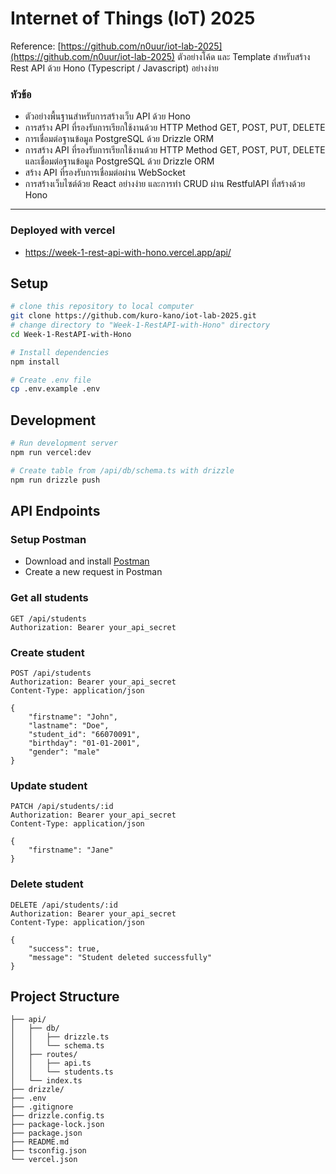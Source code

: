 # Internet of Things (IoT) 2025

Reference: [https://github.com/n0uur/iot-lab-2025](https://github.com/n0uur/iot-lab-2025)
ตัวอย่างโค้ด และ Template สำหรับสร้าง Rest API ด้วย Hono (Typescript / Javascript) อย่างง่าย

### หัวข้อ

- ตัวอย่างพื้นฐานสำหรับการสร้างเว็บ API ด้วย Hono
- การสร้าง API ที่รองรับการเรียกใช้งานด้วย HTTP Method GET, POST, PUT, DELETE
- การเชื่อมต่อฐานข้อมูล PostgreSQL ด้วย Drizzle ORM
- การสร้าง API ที่รองรับการเรียกใช้งานด้วย HTTP Method GET, POST, PUT, DELETE และเชื่อมต่อฐานข้อมูล PostgreSQL ด้วย Drizzle ORM
- สร้าง API ที่รองรับการเชื่อมต่อผ่าน WebSocket
- การสร้างเว็บไซต์ด้วย React อย่างง่าย และการทำ CRUD ผ่าน RestfulAPI ที่สร้างด้วย Hono

---

### Deployed with vercel
- https://week-1-rest-api-with-hono.vercel.app/api/

## Setup
```bash
# clone this repository to local computer
git clone https://github.com/kuro-kano/iot-lab-2025.git
# change directory to "Week-1-RestAPI-with-Hono" directory
cd Week-1-RestAPI-with-Hono

# Install dependencies
npm install

# Create .env file
cp .env.example .env
```

## Development
```bash
# Run development server
npm run vercel:dev

# Create table from /api/db/schema.ts with drizzle
npm run drizzle push
```

## API Endpoints

### Setup Postman
- Download and install [Postman](https://www.postman.com/)
- Create a new request in Postman

### Get all students
```http
GET /api/students
Authorization: Bearer your_api_secret
```

### Create student
```http
POST /api/students
Authorization: Bearer your_api_secret
Content-Type: application/json

{
    "firstname": "John",
    "lastname": "Doe",
    "student_id": "66070091",
    "birthday": "01-01-2001",
    "gender": "male"
}
```

### Update student
```http
PATCH /api/students/:id
Authorization: Bearer your_api_secret
Content-Type: application/json

{
    "firstname": "Jane"
}
```

### Delete student
```http
DELETE /api/students/:id
Authorization: Bearer your_api_secret
Content-Type: application/json

{
    "success": true,
    "message": "Student deleted successfully"
}
```

## Project Structure
```
├── api/
│   ├── db/
│   │   ├── drizzle.ts
│   │   └── schema.ts
│   ├── routes/
│   │   ├── api.ts
│   │   └── students.ts
│   └── index.ts
├── drizzle/
├── .env
├── .gitignore
├── drizzle.config.ts
├── package-lock.json
├── package.json
├── README.md
├── tsconfig.json
└── vercel.json
```
